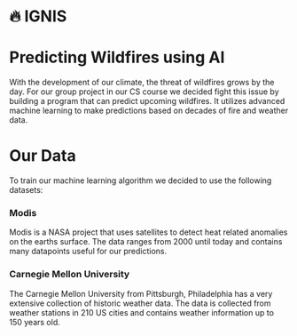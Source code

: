 # 🔥 IGNIS

# Predicting Wildfires using AI

With the development of our climate, the threat of wildfires grows by the day. For our group project in our CS course we decided fight this issue by building a program that can predict upcoming wildfires. 
It utilizes advanced machine learning to make predictions based on decades of fire and weather data.

# Our Data

To train our machine learning algorithm we decided to use the following datasets:

### Modis

Modis is a NASA project that uses satellites to detect heat related anomalies on the earths surface. The data ranges from 2000 until today and contains many datapoints useful for our predictions.

### Carnegie Mellon University

The Carnegie Mellon University from Pittsburgh, Philadelphia has a very extensive collection of historic weather data. The data is collected from weather stations in 210 US cities and contains weather information up to 150 years old.
